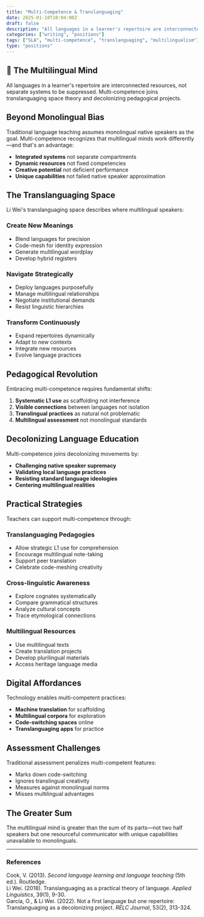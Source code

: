 ```yaml
---
title: "Multi-Competence & Translanguaging"
date: 2025-01-18T10:04:00Z
draft: false
description: "All languages in a learner's repertoire are interconnected resources, not separate systems to be suppressed."
categories: ["writing", "positions"]
tags: ["SLA", "multi-competence", "translanguaging", "multilingualism"]
type: "positions"
---
```


## 🧠 The Multilingual Mind

All languages in a learner's repertoire are interconnected resources, not separate systems to be suppressed. Multi-competence joins translanguaging space theory and decolonizing pedagogical projects.

## Beyond Monolingual Bias

Traditional language teaching assumes monolingual native speakers as the goal. Multi-competence recognizes that multilingual minds work differently—and that's an advantage:

- **Integrated systems** not separate compartments
- **Dynamic resources** not fixed competencies
- **Creative potential** not deficient performance
- **Unique capabilities** not failed native speaker approximation

## The Translanguaging Space

Li Wei's translanguaging space describes where multilingual speakers:

### Create New Meanings
- Blend languages for precision
- Code-mesh for identity expression
- Generate multilingual wordplay
- Develop hybrid registers

### Navigate Strategically
- Deploy languages purposefully
- Manage multilingual relationships
- Negotiate institutional demands
- Resist linguistic hierarchies

### Transform Continuously
- Expand repertoires dynamically
- Adapt to new contexts
- Integrate new resources
- Evolve language practices

## Pedagogical Revolution

Embracing multi-competence requires fundamental shifts:

1. **Systematic L1 use** as scaffolding not interference
2. **Visible connections** between languages not isolation
3. **Translingual practices** as natural not problematic
4. **Multilingual assessment** not monolingual standards

## Decolonizing Language Education

Multi-competence joins decolonizing movements by:

- **Challenging native speaker supremacy**
- **Validating local language practices**
- **Resisting standard language ideologies**
- **Centering multilingual realities**

## Practical Strategies

Teachers can support multi-competence through:

### Translanguaging Pedagogies
- Allow strategic L1 use for comprehension
- Encourage multilingual note-taking
- Support peer translation
- Celebrate code-meshing creativity

### Cross-linguistic Awareness
- Explore cognates systematically
- Compare grammatical structures
- Analyze cultural concepts
- Trace etymological connections

### Multilingual Resources
- Use multilingual texts
- Create translation projects
- Develop plurilingual materials
- Access heritage language media

## Digital Affordances

Technology enables multi-competent practices:

- **Machine translation** for scaffolding
- **Multilingual corpora** for exploration
- **Code-switching spaces** online
- **Translanguaging apps** for practice

## Assessment Challenges

Traditional assessment penalizes multi-competent features:

- Marks down code-switching
- Ignores translingual creativity
- Measures against monolingual norms
- Misses multilingual advantages

## The Greater Sum

The multilingual mind is greater than the sum of its parts—not two half speakers but one resourceful communicator with unique capabilities unavailable to monolinguals.

---

### References
Cook, V. (2013). *Second language learning and language teaching* (5th ed.). Routledge.  
Li Wei. (2018). Translanguaging as a practical theory of language. *Applied Linguistics*, 39(1), 9-30.  
García, O., & Li Wei. (2022). Not a first language but one repertoire: Translanguaging as a decolonizing project. *RELC Journal*, 53(2), 313-324.